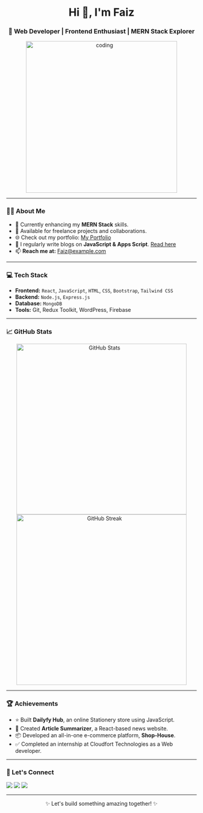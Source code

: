 <h1 align="center">Hi 👋, I'm Faiz</h1>
<h3 align="center">🚀 Web Developer | Frontend Enthusiast | MERN Stack Explorer</h3>

<p align="center">
  <img src="https://media.giphy.com/media/qgQUggAC3Pfv687qPC/giphy.gif" alt="coding" width="400"/>
</p>

---

### 👨‍💻 About Me
- 🌱 Currently enhancing my **MERN Stack** skills.
- 💼 Available for freelance projects and collaborations.
- 🌐 Check out my portfolio: [My Portfolio](#https://my-portfolio-w367.vercel.app/)
- 📝 I regularly write blogs on **JavaScript & Apps Script**. [Read here](#)
- 📫 **Reach me at:** Faiz@example.com

---

### 💻 Tech Stack
- **Frontend:** `React`, `JavaScript`, `HTML`, `CSS`, `Bootstrap`, `Tailwind CSS`
- **Backend:** `Node.js`, `Express.js`
- **Database:** `MongoDB`
- **Tools:** Git, Redux Toolkit, WordPress, Firebase

---

### 📈 GitHub Stats
<p align="center">
  <img src="https://github-readme-stats.vercel.app/api?username=YourGitHubUsername&show_icons=true&theme=radical" alt="GitHub Stats" width="450"/>
  <img src="https://github-readme-streak-stats.herokuapp.com/?user=YourGitHubUsername&theme=radical" alt="GitHub Streak" width="450"/>
</p>

---

### 🏆 Achievements
- ⭐ Built **Dailyfy Hub**, an online Stationery store using JavaScript.
- 🌟 Created **Article Summarizer**, a React-based news website.
- 📦 Developed an all-in-one e-commerce platform, **Shop-House**.
- ✅ Completed an internship at Cloudfort Technologies as a Web developer.

---

### 🌟 Let's Connect
<p>
  <a href="https://www.linkedin.com/in/yourlinkedinprofile/" target="_blank"><img src="https://img.shields.io/badge/LinkedIn-%230077B5.svg?style=for-the-badge&logo=linkedin&logoColor=white"/></a>
  <a href="mailto:suhail@example.com" target="_blank"><img src="https://img.shields.io/badge/Gmail-%23D14836.svg?style=for-the-badge&logo=gmail&logoColor=white"/></a>
  <a href="https://github.com/YourGitHubUsername" target="_blank"><img src="https://img.shields.io/badge/GitHub-%2312100E.svg?style=for-the-badge&logo=github&logoColor=white"/></a>
</p>

---

<p align="center">✨ Let's build something amazing together! ✨</p>
